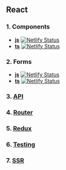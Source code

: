 ## React

### 1. **Components**
- **[js](https://github.com/Ligalaiz/react/tree/react-components)** [![Netlify Status](https://api.netlify.com/api/v1/badges/67b84707-c4b5-4376-9eb8-6727f0f7a3f3/deploy-status)](https://app.netlify.com/sites/react-components-task-by-ligalaiz/deploys)
- **[ts](https://github.com/Ligalaiz/react/tree/react-components-ts)** [![Netlify Status](https://api.netlify.com/api/v1/badges/db6133f5-d9c5-42a8-82a3-a7e642f98beb/deploy-status)](https://app.netlify.com/sites/ligalaiz-react-components-ts-stories/deploys)

### 2. **Forms**
- **[js](https://github.com/Ligalaiz/react/tree/react-forms)** [![Netlify Status](https://api.netlify.com/api/v1/badges/e1f234f8-2e7f-4ffe-9454-8ac681be4390/deploy-status)](https://app.netlify.com/sites/react-forms-by-ligalaiz/deploys)
- **[ts](https://github.com/Ligalaiz/react/tree/react-forms)** [![Netlify Status](https://api.netlify.com/api/v1/badges/f647edab-0c12-44e5-a614-b004a9eb41e1/deploy-status)](https://app.netlify.com/sites/ligalaiz-react-forms-ts/deploys)

### 3. **[API](https://github.com/Ligalaiz/react/tree/react-api)**

### 4. **[Router](https://github.com/Ligalaiz/react/tree/react-router)**

### 5. **[Redux](https://github.com/Ligalaiz/react/tree/react-redux-task)**

### 6. **[Testing](https://github.com/Ligalaiz/react/tree/react-testing)**

### 7. **[SSR](https://github.com/Ligalaiz/react/tree/react-ssr)**

